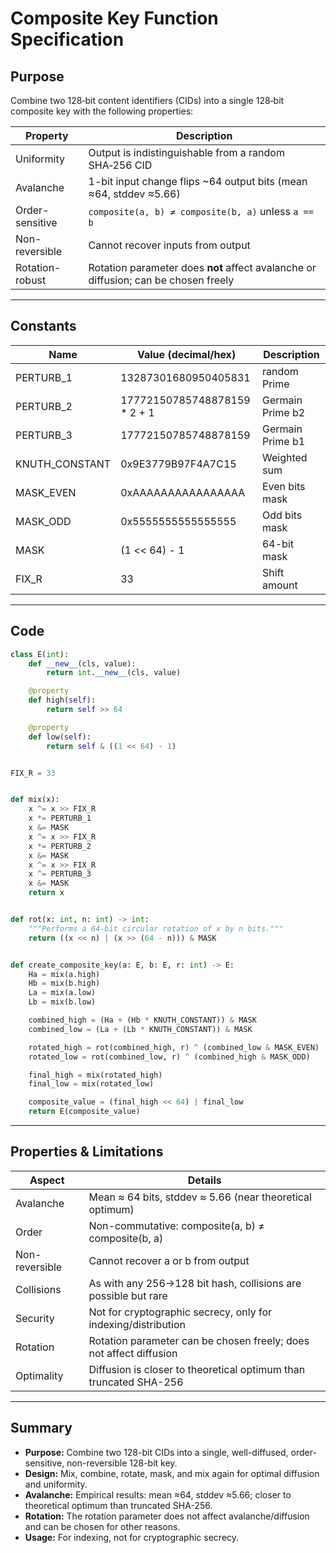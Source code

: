 # Composite Key Function Specification

## Purpose

Combine two 128‑bit content identifiers (CIDs) into a single 128‑bit composite key with the following properties:

| Property           | Description                                                                 |
|--------------------|-----------------------------------------------------------------------------|
| Uniformity         | Output is indistinguishable from a random SHA‑256 CID                       |
| Avalanche          | 1-bit input change flips ~64 output bits (mean ≈64, stddev ≈5.66)           |
| Order-sensitive    | `composite(a, b) ≠ composite(b, a)` unless `a == b`                         |
| Non-reversible     | Cannot recover inputs from output                                           |
| Rotation-robust    | Rotation parameter does **not** affect avalanche or diffusion; can be chosen freely |

---

## Constants

| Name            | Value (decimal/hex)                | Description                    |
|-----------------|------------------------------------|--------------------------------|
| PERTURB_1       | 13287301680950405831               | random Prime                   |
| PERTURB_2       | 17772150785748878159 * 2 + 1       | Germain Prime b2               |
| PERTURB_3       | 17772150785748878159               | Germain Prime b1               |
| KNUTH_CONSTANT  | 0x9E3779B97F4A7C15                 | Weighted sum                   |
| MASK_EVEN       | 0xAAAAAAAAAAAAAAAA                 | Even bits mask                 |
| MASK_ODD        | 0x5555555555555555                 | Odd bits mask                  |
| MASK            | (1 << 64) - 1                      | 64-bit mask                    |
| FIX_R           | 33                                 | Shift amount                   |

---

## Code

```python
class E(int):
    def __new__(cls, value):
        return int.__new__(cls, value)

    @property
    def high(self):
        return self >> 64

    @property
    def low(self):
        return self & ((1 << 64) - 1)


FIX_R = 33


def mix(x):
    x ^= x >> FIX_R
    x *= PERTURB_1
    x &= MASK
    x ^= x >> FIX_R
    x *= PERTURB_2
    x &= MASK
    x ^= x >> FIX_R
    x ^= PERTURB_3
    x &= MASK
    return x


def rot(x: int, n: int) -> int:
    """Performs a 64-bit circular rotation of x by n bits."""
    return ((x << n) | (x >> (64 - n))) & MASK


def create_composite_key(a: E, b: E, r: int) -> E:
    Ha = mix(a.high)
    Hb = mix(b.high)
    La = mix(a.low)
    Lb = mix(b.low)

    combined_high = (Ha + (Hb * KNUTH_CONSTANT)) & MASK
    combined_low = (La + (Lb * KNUTH_CONSTANT)) & MASK

    rotated_high = rot(combined_high, r) ^ (combined_low & MASK_EVEN)
    rotated_low = rot(combined_low, r) ^ (combined_high & MASK_ODD)

    final_high = mix(rotated_high)
    final_low = mix(rotated_low)

    composite_value = (final_high << 64) | final_low
    return E(composite_value)

```



---

## Properties & Limitations

| Aspect         | Details                                                                 |
|----------------|------------------------------------------------------------------------|
| Avalanche      | Mean ≈ 64 bits, stddev ≈ 5.66 (near theoretical optimum)               |
| Order          | Non-commutative: composite(a, b) ≠ composite(b, a)                     |
| Non-reversible | Cannot recover a or b from output                                      |
| Collisions     | As with any 256→128 bit hash, collisions are possible but rare         |
| Security       | Not for cryptographic secrecy, only for indexing/distribution          |
| Rotation       | Rotation parameter can be chosen freely; does not affect diffusion     |
| Optimality     | Diffusion is closer to theoretical optimum than truncated SHA-256      |

---

## Summary

- **Purpose:** Combine two 128-bit CIDs into a single, well-diffused, order-sensitive, non-reversible 128-bit key.
- **Design:** Mix, combine, rotate, mask, and mix again for optimal diffusion and uniformity.
- **Avalanche:** Empirical results: mean ≈64, stddev ≈5.66; closer to theoretical optimum than truncated SHA-256.
- **Rotation:** The rotation parameter does not affect avalanche/diffusion and can be chosen for other reasons.
- **Usage:** For indexing, not for cryptographic secrecy.